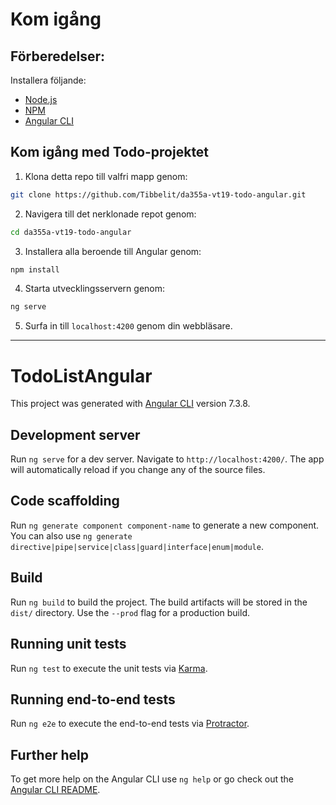 # Kom igång

## Förberedelser:

Installera följande:
- [Node.js](https://nodejs.org/en/)
- [NPM](https://www.npmjs.com/)
- [Angular CLI](https://cli.angular.io/)

## Kom igång med Todo-projektet

1. Klona detta repo till valfri mapp genom:
```bash
git clone https://github.com/Tibbelit/da355a-vt19-todo-angular.git
```
2. Navigera till det nerklonade repot genom:
```bash
cd da355a-vt19-todo-angular
```
3. Installera alla beroende till Angular genom:
```bash
npm install
```
4. Starta utvecklingsservern genom:
```bash
ng serve
```
5. Surfa in till `localhost:4200` genom din webbläsare.

---

# TodoListAngular

This project was generated with [Angular CLI](https://github.com/angular/angular-cli) version 7.3.8.

## Development server

Run `ng serve` for a dev server. Navigate to `http://localhost:4200/`. The app will automatically reload if you change any of the source files.

## Code scaffolding

Run `ng generate component component-name` to generate a new component. You can also use `ng generate directive|pipe|service|class|guard|interface|enum|module`.

## Build

Run `ng build` to build the project. The build artifacts will be stored in the `dist/` directory. Use the `--prod` flag for a production build.

## Running unit tests

Run `ng test` to execute the unit tests via [Karma](https://karma-runner.github.io).

## Running end-to-end tests

Run `ng e2e` to execute the end-to-end tests via [Protractor](http://www.protractortest.org/).

## Further help

To get more help on the Angular CLI use `ng help` or go check out the [Angular CLI README](https://github.com/angular/angular-cli/blob/master/README.md).
